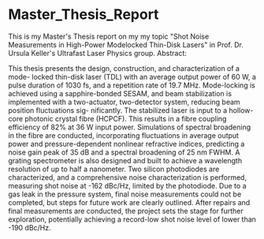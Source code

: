 # Master_Thesis_Report
This is my Master's Thesis report on my my topic "Shot Noise Measurements in High-Power Modelocked Thin-Disk Lasers" in Prof. Dr. Ursula Keller's Ultrafast Laser Physics group.
Abstract:

This thesis presents the design, construction, and characterization of a mode-
locked thin-disk laser (TDL) with an average output power of 60 W, a pulse
duration of 1030 fs, and a repetition rate of 19.7 MHz. Mode-locking is achieved
using a sapphire-bonded SESAM, and beam stabilization is implemented with
a two-actuator, two-detector system, reducing beam position fluctuations sig-
nificantly. The stabilized laser is input to a hollow-core photonic crystal fibre
(HCPCF). This results in a fibre coupling efficiency of 82% at 36 W input power.
Simulations of spectral broadening in the fibre are conducted, incorporating
fluctuations in average output power and pressure-dependent nonlinear refractive
indices, predicting a noise gain peak of 35 dB and a spectral broadening of 25 nm
FWHM. A grating spectrometer is also designed and built to achieve a wavelength
resolution of up to half a nanometer. Two silicon photodiodes are characterized,
and a comprehensive noise characterization is performed, measuring shot noise
at -162 dBc/Hz, limited by the photodiode.
Due to a gas leak in the pressure system, final noise measurements could
not be completed, but steps for future work are clearly outlined. After repairs
and final measurements are conducted, the project sets the stage for further
exploration, potentially achieving a record-low shot noise level of lower than -190 dBc/Hz.

